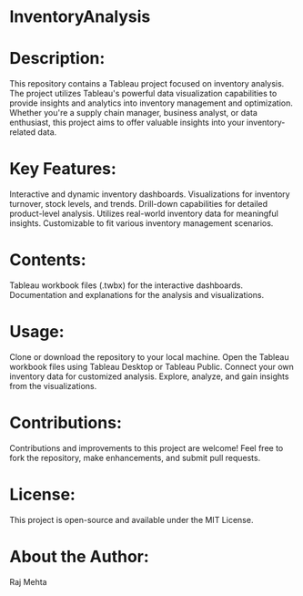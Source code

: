 # InventoryAnalysis
# Description:

This repository contains a Tableau project focused on inventory analysis. The project utilizes Tableau's powerful data visualization capabilities to provide insights and analytics into inventory management and optimization. Whether you're a supply chain manager, business analyst, or data enthusiast, this project aims to offer valuable insights into your inventory-related data.

# Key Features:
Interactive and dynamic inventory dashboards.
Visualizations for inventory turnover, stock levels, and trends.
Drill-down capabilities for detailed product-level analysis.
Utilizes real-world inventory data for meaningful insights.
Customizable to fit various inventory management scenarios.

# Contents:
Tableau workbook files (.twbx) for the interactive dashboards.
Documentation and explanations for the analysis and visualizations.

# Usage:
Clone or download the repository to your local machine.
Open the Tableau workbook files using Tableau Desktop or Tableau Public.
Connect your own inventory data for customized analysis.
Explore, analyze, and gain insights from the visualizations.

# Contributions:
Contributions and improvements to this project are welcome! Feel free to fork the repository, make enhancements, and submit pull requests.

# License:
This project is open-source and available under the MIT License.

# About the Author:
Raj Mehta
